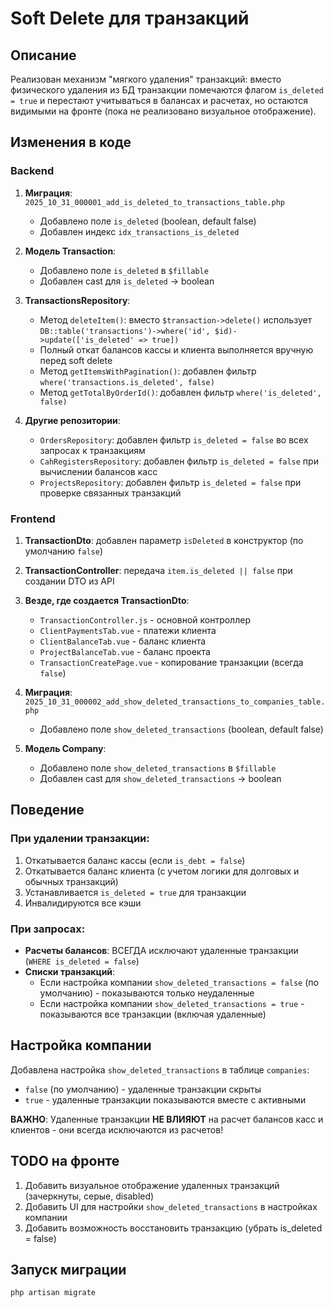 # Soft Delete для транзакций

## Описание

Реализован механизм "мягкого удаления" транзакций: вместо физического удаления из БД транзакции помечаются флагом `is_deleted = true` и перестают учитываться в балансах и расчетах, но остаются видимыми на фронте (пока не реализовано визуальное отображение).

## Изменения в коде

### Backend

1. **Миграция**: `2025_10_31_000001_add_is_deleted_to_transactions_table.php`
   - Добавлено поле `is_deleted` (boolean, default false)
   - Добавлен индекс `idx_transactions_is_deleted`

2. **Модель Transaction**:
   - Добавлено поле `is_deleted` в `$fillable`
   - Добавлен cast для `is_deleted` → boolean

3. **TransactionsRepository**:
   - Метод `deleteItem()`: вместо `$transaction->delete()` использует `DB::table('transactions')->where('id', $id)->update(['is_deleted' => true])`
   - Полный откат балансов кассы и клиента выполняется вручную перед soft delete
   - Метод `getItemsWithPagination()`: добавлен фильтр `where('transactions.is_deleted', false)`
   - Метод `getTotalByOrderId()`: добавлен фильтр `where('is_deleted', false)`

4. **Другие репозитории**:
   - `OrdersRepository`: добавлен фильтр `is_deleted = false` во всех запросах к транзакциям
   - `CahRegistersRepository`: добавлен фильтр `is_deleted = false` при вычислении балансов касс
   - `ProjectsRepository`: добавлен фильтр `is_deleted = false` при проверке связанных транзакций

### Frontend

1. **TransactionDto**: добавлен параметр `isDeleted` в конструктор (по умолчанию `false`)

2. **TransactionController**: передача `item.is_deleted || false` при создании DTO из API

3. **Везде, где создается TransactionDto**:
   - `TransactionController.js` - основной контроллер
   - `ClientPaymentsTab.vue` - платежи клиента
   - `ClientBalanceTab.vue` - баланс клиента  
   - `ProjectBalanceTab.vue` - баланс проекта
   - `TransactionCreatePage.vue` - копирование транзакции (всегда `false`)

4. **Миграция**: `2025_10_31_000002_add_show_deleted_transactions_to_companies_table.php`
   - Добавлено поле `show_deleted_transactions` (boolean, default false)

5. **Модель Company**:
   - Добавлено поле `show_deleted_transactions` в `$fillable`
   - Добавлен cast для `show_deleted_transactions` → boolean

## Поведение

### При удалении транзакции:
1. Откатывается баланс кассы (если `is_debt = false`)
2. Откатывается баланс клиента (с учетом логики для долговых и обычных транзакций)
3. Устанавливается `is_deleted = true` для транзакции
4. Инвалидируются все кэши

### При запросах:
- **Расчеты балансов**: ВСЕГДА исключают удаленные транзакции (`WHERE is_deleted = false`)
- **Списки транзакций**: 
  - Если настройка компании `show_deleted_transactions = false` (по умолчанию) - показываются только неудаленные
  - Если настройка компании `show_deleted_transactions = true` - показываются все транзакции (включая удаленные)

## Настройка компании

Добавлена настройка `show_deleted_transactions` в таблице `companies`:
- `false` (по умолчанию) - удаленные транзакции скрыты
- `true` - удаленные транзакции показываются вместе с активными

**ВАЖНО**: Удаленные транзакции **НЕ ВЛИЯЮТ** на расчет балансов касс и клиентов - они всегда исключаются из расчетов!

## TODO на фронте

1. Добавить визуальное отображение удаленных транзакций (зачеркнуты, серые, disabled)
2. Добавить UI для настройки `show_deleted_transactions` в настройках компании
3. Добавить возможность восстановить транзакцию (убрать is_deleted = false)

## Запуск миграции

```bash
php artisan migrate
```

